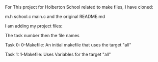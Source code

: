 For This project for Holberton School related to make files, I have cloned:

m.h school.c main.c and the original README.md

I am adding my project files:

The task number then the file names

Task 0: 0-Makefile: An initial makefile that uses the target "all"

Task 1: 1-Makefile: Uses Variables for the target "all"
